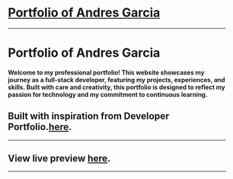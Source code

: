
# [Portfolio of Andres Garcia ](https://github.com/said7388/github-portfolio)

---

# Portfolio of Andres Garcia

#### Welcome to my professional portfolio! This website showcases my journey as a full-stack developer, featuring my projects, experiences, and skills. Built with care and creativity, this portfolio is designed to reflect my passion for technology and my commitment to continuous learning.


## Built with inspiration from Developer Portfolio.[here](andresgarciaportfolio.netlify.app/).

---
## View live preview [here](andresgarciaportfolio.netlify.app/).
---